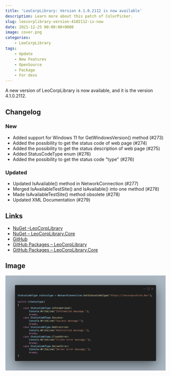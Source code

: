 ```yaml
---
title: 'LeoCorpLibrary: Version 4.1.0.2112 is now available'
description: Learn more about this patch of ColorPicker.
slug: leocorplibrary-version-4102112-is-now
date: 2021-12-25 00:00:00+0000
image: cover.png
categories:
    - LeoCorpLibrary
tags:
    - Update
    - New Features
    - OpenSource
    - Package
    - For devs
---
```

A new version of LeoCorpLibrary is now available, and it is the version 4.1.0.2112.

## Changelog
### New
- Added support for Windows 11 for GetWindowsVersion() method (#273)
- Added the possibility to get the status code of web page (#274)
- Added the possibility to get the status description of web page (#275)
- Added StatusCodeType enum (#276)
- Added the possibility to get the status code "type" (#276)
### Updated
- Updated IsAvailable() method in NetworkConnection (#277)
- Merged IsAvailableTestSite() and IsAvailable() into one method (#278)
- Made IsAvailableTestSite() method obsolete (#278)
- Updated XML Documentation (#279)

## Links

- [NuGet –LeoCorpLibrary](https://www.nuget.org/packages/LeoCorpLibrary)
- [NuGet – LeoCorpLibrary.Core](https://www.nuget.org/packages/LeoCorpLibrary.Core)
- [GitHub](https://github.com/Leo-Corporation/LeoCorpLibrary)
- [GitHub Packages – LeoCorpLibrary](https://github.com/Leo-Corporation/LeoCorpLibrary/packages/345951)
- [GitHub Packages – LeoCorpLibrary.Core](https://github.com/Leo-Corporation/LeoCorpLibrary/packages/530093)

## Image
![A C# code sample using NetworkConnection status code methods implemented by LeoCorpLibrary.](cover.png)